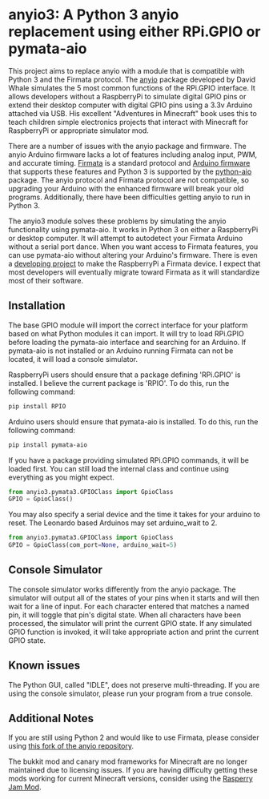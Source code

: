 anyio3: A Python 3 anyio replacement using either RPi.GPIO or pymata-aio
=====

This project aims to replace anyio with a module that is compatible with Python 3 and the Firmata protocol.
The [anyio](https://github.com/whaleygeek/anyio) package developed by David Whale simulates the 5 most common functions of the RPi.GPIO interface.
It allows developers without a RaspberryPi to simulate digital GPIO pins or extend their desktop computer with digital GPIO pins using a 3.3v Arduino attached via USB.
His excellent "Adventures in Minecraft" book uses this to teach children simple electronics projects that interact with Minecraft for RaspberryPi or appropriate simulator mod.

There are a number of issues with the anyio package and firmware.
The anyio Arduino firmware lacks a lot of features including analog input, PWM, and accurate timing.
[Firmata](https://github.com/firmata) is a standard protocol and [Arduino firmware](https://github.com/firmata/arduino) that supports these features and Python 3 is supported by the [python-aio](https://github.com/MrYsLab/pymata-aio) package.
The anyio protocol and Firmata protocol are not compatible, so upgrading your Arduino with the enhanced firmware will break your old programs.
Additionally, there have been difficulties getting anyio to run in Python 3.

The anyio3 module solves these problems by simulating the anyio functionality using pymata-aio.
It works in Python 3 on either a RaspberryPi or desktop computer.
It will attempt to autodetect your Firmata Arduino without a serial port dance.
When you want access to Firmata features, you can use pymata-aio without altering your Arduino's firmware.
There is even a [developing project](https://www.npmjs.com/package/firmata-pi) to make the RaspberryPi a Firmata device.
I expect that most developers will eventually migrate toward Firmata as it will standardize most of their software.

Installation
-----

The base GPIO module will import the correct interface for your platform based on what Python modules it can import.
It will try to load RPi.GPIO before loading the pymata-aio interface and searching for an Arduino.
If pymata-aio is not installed or an Arduino running Firmata can not be located, it will load a console simulator.

RaspberryPi users should ensure that a package defining 'RPi.GPIO' is installed.
I believe the current package is 'RPIO'.
To do this, run the following command:

~~~ sh
pip install RPIO
~~~

Arduino users should ensure that pymata-aio is installed.
To do this, run the following command:

~~~ sh
pip install pymata-aio
~~~

If you have a package providing simulated RPi.GPIO commands, it will be loaded first.
You can still load the internal class and continue using everything as you might expect.

~~~ python
from anyio3.pymata3.GPIOClass import GpioClass
GPIO = GpioClass()
~~~

You may also specify a serial device and the time it takes for your arduino to reset.
The Leonardo based Arduinos may set arduino_wait to 2.

~~~ python
from anyio3.pymata3.GPIOClass import GpioClass
GPIO = GpioClass(com_port=None, arduino_wait=5)
~~~

Console Simulator
-----

The console simulator works differently from the anyio package.
The simulator will output all of the states of your pins when it starts and will then wait for a line of input.
For each character entered that matches a named pin, it will toggle that pin's digital state.
When all characters have been processed, the simulator will print the current GPIO state.
If any simulated GPIO function is invoked, it will take appropriate action and print the current GPIO state.

Known issues
-----

The Python GUI, called "IDLE", does not preserve multi-threading.
If you are using the console simulator, please run your program from a true console.

Additional Notes
-----

If you are still using Python 2 and would like to use Firmata, please consider using [this fork of the anyio repository](https://github.com/doerrie/anyio).

The bukkit mod and canary mod frameworks for Minecraft are no longer maintained due to licensing issues.
If you are having difficulty getting these mods working for current Minecraft versions, consider using the [Rasperry Jam Mod](https://github.com/arpruss/raspberryjammod).
